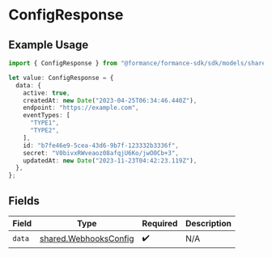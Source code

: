 # ConfigResponse

## Example Usage

```typescript
import { ConfigResponse } from "@formance/formance-sdk/sdk/models/shared";

let value: ConfigResponse = {
  data: {
    active: true,
    createdAt: new Date("2023-04-25T06:34:46.440Z"),
    endpoint: "https://example.com",
    eventTypes: [
      "TYPE1",
      "TYPE2",
    ],
    id: "b7fe46e9-5cea-43d6-9b7f-123332b3336f",
    secret: "V0bivxRWveaoz08afqjU6Ko/jwO0Cb+3",
    updatedAt: new Date("2023-11-23T04:42:23.119Z"),
  },
};
```

## Fields

| Field                                                                 | Type                                                                  | Required                                                              | Description                                                           |
| --------------------------------------------------------------------- | --------------------------------------------------------------------- | --------------------------------------------------------------------- | --------------------------------------------------------------------- |
| `data`                                                                | [shared.WebhooksConfig](../../../sdk/models/shared/webhooksconfig.md) | :heavy_check_mark:                                                    | N/A                                                                   |